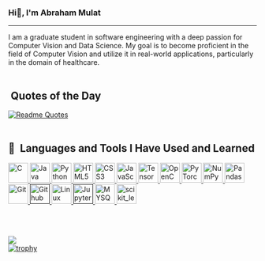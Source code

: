 <!-- 
### Hi there, I'm Abraham 👋

**AbrahamMulat/AbrahamMulat** is a ✨ _special_ ✨ repository because its `README.md` (this file) appears on your GitHub profile.

Here are some ideas to get you started:

- 🔭 I’m currently working on ...
- 🌱 I’m currently learning ...
- 👯 I’m looking to collaborate on ...
- 🤔 I’m looking for help with ...
- 💬 Ask me about ...
- 📫 How to reach me: ...
- 😄 Pronouns: ...
- ⚡ Fun fact: ...
-->

 ###  Hi👋, I'm Abraham Mulat 
<hr>
I am a graduate student in software engineering with a deep passion for Computer Vision and Data Science. My goal is to become proficient in the field of Computer Vision and utilize it in real-world applications, particularly in the domain of healthcare. 
<br> 
<br>
<h2> &nbsp;Quotes of the Day</h2>
<!--   Jokes  <img src="https://readme-jokes.vercel.app/api" alt="Jokes Card" />  -->
<!-- <img src="https://github.com/AbrahamMulat/AbrahamMulat/blob/main/header.png" /> -->

[![Readme Quotes](https://quotes-github-readme.vercel.app/api?type=horizontal&theme=algolia)](https://github.com/piyushsuthar/github-readme-quotes)
<br>
<br>
<h2> 🚀 &nbsp;Languages and Tools I Have Used and Learned</h2>
<p align="left">
  <!-- The icons are from: https://devicon.dev/ -->
  <a href="https://www.cprogramming.com/"> 
  <img src="https://cdn.jsdelivr.net/gh/devicons/devicon/icons/c/c-original.svg" alt="C" width=40, height=40 />
  </a>
  <!--
  <a href="https://cplusplus.com/"> 
    <img src="https://cdn.jsdelivr.net/gh/devicons/devicon/icons/cplusplus/cplusplus-original.svg" alt="C++" width=40, height=40/>
  </a> 
  -->
   <a href="https://www.java.com/">
   <img src="https://cdn.jsdelivr.net/gh/devicons/devicon/icons/java/java-original.svg" alt="Java" width=40, height=40/>
  </a>
   <a href="https://www.python.org/">
  <img src="https://cdn.jsdelivr.net/gh/devicons/devicon/icons/python/python-original.svg"  alt="Python" width=40, height=40/>
  </a>
  <a href="https://html5.org/">
      <img src="https://cdn.jsdelivr.net/gh/devicons/devicon/icons/html5/html5-original-wordmark.svg" alt="HTML5" width=40, height=40/>
  </a>
   <a href="https://www.css3.com/">
   <img src="https://cdn.jsdelivr.net/gh/devicons/devicon/icons/css3/css3-original-wordmark.svg" alt="CSS3" width=40, height=40/>
  </a>
   <a href="https://www.javascript.com/">
  <img src="https://cdn.jsdelivr.net/gh/devicons/devicon/icons/javascript/javascript-original.svg" alt="JavaScript" width=40, height=40/>
  </a>
   <a href="https://www.tensorflow.org/">
  <img src="https://cdn.jsdelivr.net/gh/devicons/devicon/icons/tensorflow/tensorflow-original.svg" alt="TensorFlow" width=40, height=40/>
  </a>
  <a href="https://opencv.org/">
      <img src="https://cdn.jsdelivr.net/gh/devicons/devicon/icons/opencv/opencv-original.svg" alt="OpenCV" width=40, height=40/>
  </a>
   <a href="https://pytorch.org/">
   <img src="https://cdn.jsdelivr.net/gh/devicons/devicon/icons/pytorch/pytorch-original.svg" alt="PyTorch" width=40, height=40/>
  </a>
   <a href="https://numpy.org/">
     <img src="https://cdn.jsdelivr.net/gh/devicons/devicon/icons/numpy/numpy-original.svg" alt="NumPy" width=40, height=40/>
  </a>
   <a href="https://pandas.pydata.org/">
    <img src="https://cdn.jsdelivr.net/gh/devicons/devicon/icons/pandas/pandas-original.svg"  alt="Pandas" width=40, height=40/>
  </a>
   <a href="https://git-scm.com/">
      <img src="https://cdn.jsdelivr.net/gh/devicons/devicon/icons/git/git-original.svg" alt="Git" width=40, height=40/>
  </a>
   <a href="">
        <img src="https://cdn.jsdelivr.net/gh/devicons/devicon/icons/github/github-original.svg"  alt="Github" width=40, height=40/>
  </a>
   <a href="https://www.linux.org/">
  <img src="https://cdn.jsdelivr.net/gh/devicons/devicon/icons/linux/linux-original.svg" alt="Linux" width=40, height=40/>
  </a>
   <a href="">
   <img src="https://cdn.jsdelivr.net/gh/devicons/devicon/icons/jupyter/jupyter-original.svg"  alt="Jupyter Notebook" width=40, height=40/>
  </a>
   <a href="https://www.mysql.com/">
     <img src="https://cdn.jsdelivr.net/gh/devicons/devicon/icons/mysql/mysql-original.svg" alt="MYSQL" width=40, height=40/>
  </a>
<a href="https://scikit-learn.org/" rel="nofollow"> <img src="https://camo.githubusercontent.com/69ce21304adac467a8251181f98932e1785abd9d718cdd8edc78d1abbf2dcb49/68747470733a2f2f75706c6f61642e77696b696d656469612e6f72672f77696b6970656469612f636f6d6d6f6e732f302f30352f5363696b69745f6c6561726e5f6c6f676f5f736d616c6c2e737667" alt="scikit_learn" width="40" height="40" data-canonical-src="https://upload.wikimedia.org/wikipedia/commons/0/05/Scikit_learn_logo_small.svg" style="max-width: 100%;"> </a>
  </p>   
<br> <br>

![](https://komarev.com/ghpvc/?username=AbrahamMulat&style=flat-square) 
<br>
[![trophy](https://github-profile-trophy.vercel.app/?username=AbrahamMulat)](https://github.com/ryo-ma/github-profile-trophy)
<!-- [![trophy](https://github-profile-trophy.vercel.app/?username=AbrahamMulat&theme=onedark)](https://github.com/ryo-ma/github-profile-trophy) -->





  

